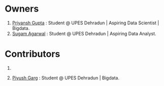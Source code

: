# Owners

1. [Priyansh Gupta](https://github.com/priyansh19) : Student @ UPES Dehradun | Aspiring Data Scientist | Bigdata.
2. [Sugam Agarwal](https://github.com/heyeddard) : Student @ UPES Dehradun | Aspiring Data Analyst.

# Contributors

1. 

2. [Piyush Garg](https://github.com/PU1138) : Student @ UPES Dehradun | Bigdata.

